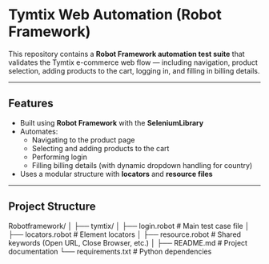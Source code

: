 #  Tymtix Web Automation (Robot Framework)

This repository contains a **Robot Framework automation test suite** that validates the Tymtix e-commerce web flow — including navigation, product selection, adding products to the cart, logging in, and filling in billing details.

---

##  Features

- Built using **Robot Framework** with the **SeleniumLibrary**
- Automates:
  - Navigating to the product page
  - Selecting and adding products to the cart
  - Performing login
  - Filling billing details (with dynamic dropdown handling for country)
- Uses a modular structure with **locators** and **resource files**

---

##  Project Structure
Robotframework/
│
├── tymtix/
│   ├── login.robot          # Main test case file
│   ├── locators.robot       # Element locators
│   ├── resource.robot       # Shared keywords (Open URL, Close Browser, etc.)
│
├── README.md                # Project documentation
└── requirements.txt         # Python dependencies

